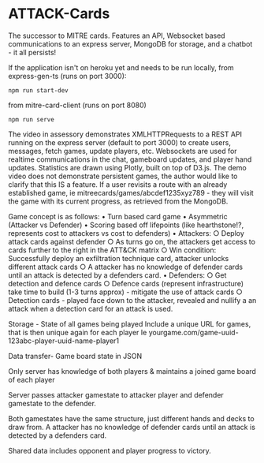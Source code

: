 # ATTACK-Cards
The successor to MITRE cards. Features an API, Websocket based communications to an express server, MongoDB for storage, and a chatbot - it all persists!

If the application isn't on heroku yet and needs to be run locally, from express-gen-ts (runs on port 3000): 
```
npm run start-dev
```
from mitre-card-client (runs on port 8080)
```
npm run serve
```
The video in assessory demonstrates XMLHTTPRequests to a REST API running on the express server (default to port 3000) to create users, messages, fetch games, update players, etc.  Websockets are used for realtime communications in the chat, gameboard updates, and player hand updates. Statistics are drawn using Plotly, built on top of D3.js. The demo video does not demonstrate persistent games, the author would like to clarify that this IS a feature. If a user revisits a route with an already established game, ie mitreecards/games/abcdef1235xyz789 - they will visit the game with its current progress, as retrieved from the MongoDB.

Game concept is as follows:
• Turn based card game
• Asymmetric (Attacker vs Defender)
• Scoring based off lifepoints (like hearthstone!?, represents cost to attackers vs cost to defenders)
• Attackers:
	○ Deploy attack cards against defender
	○ As turns go on, the attackers get access to cards further to the right in the ATT&CK matrix
	○ Win condition: Successfully deploy an exfiltration technique card, attacker unlocks different attack cards
	○ A attacker has no knowledge of defender cards until an attack is detected by a defenders card. 
• Defenders:
	○ Get detection and defence cards
	○ Defence cards (represent infrastructure) take time to build (1-3 turns approx) - mitigate the use of attack cards
	○ Detection cards - played face down to the attacker, revealed and nullify a an attack when a detection card for an attack is used. 

Storage - 
State of all games being played
Include a unique URL for games, that is then unique again for each player
Ie yourgame.com/game-uuid-123abc-player-uuid-name-player1


Data transfer-
Game board state in JSON

Only server has knowledge of both players & maintains a joined game board of each player
	
Server passes attacker gamestate to attacker player and defender gamestate to the defender.

Both gamestates have the same structure, just different hands and decks to draw from.
A attacker has no knowledge of defender cards until an attack is detected by a defenders card. 

Shared data includes opponent and player progress to victory.
